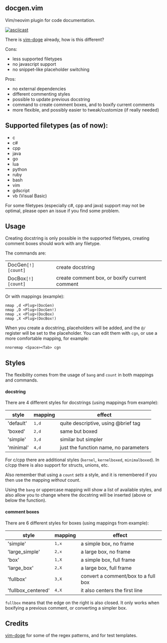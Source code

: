 ## docgen.vim

Vim/neovim plugin for code documentation.

[![asciicast](https://asciinema.org/a/381326.svg)](https://asciinema.org/a/381326)

There is [vim-doge](https://github.com/kkoomen/vim-doge) already, how is this different?

Cons:

* less supported filetypes
* no javascript support
* no snippet-like placeholder switching

Pros:

* no external dependencies
* different commenting styles
* possible to update previous docstring
* command to create comment boxes, and to boxify current comments
* more flexible, and possibly easier to tweak/customize (if really needed)

## Supported filetypes (as of now):

* c
* c#
* cpp
* java
* go
* lua
* python
* ruby
* bash
* vim
* gdscript
* vb (Visual Basic)

For some filetypes (especially c#, cpp and java) support may not be optimal,
please open an issue if you find some problem.

## Usage

Creating docstring is only possible in the supported filetypes, creating
comment boxes should work with any filetype.

The commands are:

|||
|-|-|
|DocGen`[!]` `[count]`|create docstring|
|DocBox`[!]` `[count]`|create comment box, or boxify current comment|

Or with mappings (example): 
```vim
nmap ,d <Plug>(DocGen)
nmap ,D <Plug>(DocGen!)
nmap ,x <Plug>(DocBox)
nmap ,X <Plug>(DocBox!)
```
When you create a docstring, placeholders will be added, and the `@/` register
will be set to the placeholder. You can edit them with `cgn`, or use a more
comfortable mapping, for example:
```vim
nnoremap <Space><Tab> cgn
```

## Styles

The flexibility comes from the usage of `bang` and `count` in both mappings and
commands.

#### docstring

There are 4 different styles for docstrings (using mappings from example):

|style|mapping|effect|
|-|-|-|
|'default'         |<kbd>1,d</kbd>|quite descriptive, using @brief tag|
|'boxed'           |<kbd>2,d</kbd>|same but boxed|
|'simple'          |<kbd>3,d</kbd>|similar but simpler|
|'minimal'         |<kbd>4,d</kbd>|just the function name, no parameters|

For c/cpp there are additional styles (`kernel`, `kernelboxed`,
`minimalboxed`). In c/cpp there is also support for structs, unions, etc.

Also remember that using a `count` *sets* a style, and it is remembered if you
then use the mapping *without* count.

Using the `bang` or uppercase mapping will show a list of available styles, and
also allow you to change where the docstring will be inserted (above or below
the function).

#### comment boxes

There are 6 different styles for boxes (using mappings from example):

|style|mapping|effect|
|-|-|-|
|'simple'          |<kbd>1,x</kbd>|a simple box, no frame|
|'large_simple'    |<kbd>2,x</kbd>|a large box, no frame|
|'box'             |<kbd>1,X</kbd>|a simple box, full frame|
|'large_box'       |<kbd>2,X</kbd>|a large box, full frame|
|'fullbox'         |<kbd>3,X</kbd>|convert a comment/box to a full box|
|'fullbox_centered'|<kbd>4,X</kbd>|it also centers the first line|

`fullbox` means that the edge on the right is also closed. It only works when
boxifying a previous comment, or converting a simpler box.

## Credits

[vim-doge](https://github.com/kkoomen/vim-doge) for some of the regex patterns, and for test templates.
